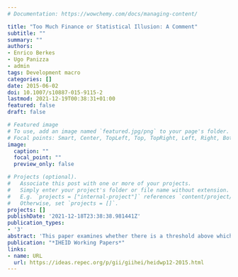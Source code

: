 ```yaml
---
# Documentation: https://wowchemy.com/docs/managing-content/

title: "Too Much Finance or Statistical Illusion: A Comment"
subtitle: ""
summary: ""
authors:
- Enrico Berkes
- Ugo Panizza
- admin
tags: Development macro
categories: []
date: 2015-06-02
doi: 10.1007/s10887-015-9115-2
lastmod: 2021-12-19T00:38:31+01:00
featured: false
draft: false

# Featured image
# To use, add an image named `featured.jpg/png` to your page's folder.
# Focal points: Smart, Center, TopLeft, Top, TopRight, Left, Right, BottomLeft, Bottom, BottomRight.
image:
  caption: ""
  focal_point: ""
  preview_only: false

# Projects (optional).
#   Associate this post with one or more of your projects.
#   Simply enter your project's folder or file name without extension.
#   E.g. `projects = ["internal-project"]` references `content/project/deep-learning/index.md`.
#   Otherwise, set `projects = []`.
projects: []
publishDate: '2021-12-18T23:38:38.981441Z'
publication_types:
- '3'
abstract: 'This paper examines whether there is a threshold above which financial depth no longer has a positive effect on economic growth. We use different empirical approaches to show that financial depth starts having a negative effect on output growth when credit to the private sector reaches 100% of GDP. Our results are consistent with the "vanishing effect" of financial depth and that they are not driven by endogeneity, output volatility, banking crises, low institutional quality, or by differences in bank regulation and supervision.'
publication: "*IHEID Working Papers*"
links:
- name: URL
  url: https://ideas.repec.org/p/gii/giihei/heidwp12-2015.html
---
```

